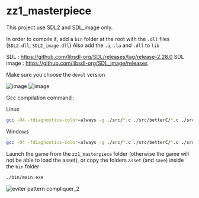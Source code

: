 # zz1_masterpiece

This project use SDL2 and SDL_image only.

In order to compile it, add a `bin` folder at the root with the `.dll` files (`SDL2.dll`, `SDL2_image.dll`)
Also add the `.a`, `.la` and `.dll` to `lib`

SDL : https://github.com/libsdl-org/SDL/releases/tag/release-2.28.0
SDL image : https://github.com/libsdl-org/SDL_image/releases

Make sure you choose the `devel` version

![image](https://github.com/Thomas-Mewily/zz1_sprite/assets/40406187/f46707bf-7fe6-4a50-ae56-72fa59ff2792)
![image](https://github.com/Thomas-Mewily/zz1_sprite/assets/40406187/e623163d-3302-4a66-927c-426f0a45040f)

Gcc compilation command :

Linux
```bash
gcc -O4 -fdiagnostics-color=always -g ./src/*.c ./src/betterC/*.c ./src/context/*.c ./src/util/*.c ./src/collection/*.c ./src/scene/*.c ./src/ordi/*.c ./src/game/*.c -Wall -Wextra -Iinclude -Llib -lSDL2main -lSDL2 -lSDL2_image -lm -o ./bin/main.exe
```

Windows
```bash
gcc -O4 -fdiagnostics-color=always -g ./src/*.c ./src/betterC/*.c ./src/context/*.c ./src/util/*.c ./src/collection/*.c ./src/scene/*.c ./src/ordi/*.c ./src/game/*.c -Wall -Wextra -Iinclude -Llib -lmingw32 -lSDL2main -lSDL2 -lSDL2_image -o ./bin/main.exe
```

Launch the game from the `zz1_masterpiece` folder (otherwise the game will not be able to load the asset), or copy the folders `asset` (and `save`) inside the `bin` folder
```bash
./bin/main.exe
```

![eviter pattern compliquer_2](https://github.com/Thomas-Mewily/zz1_masterpiece/assets/40406187/6564b68b-eaf5-4580-8e07-01308de9a971)
